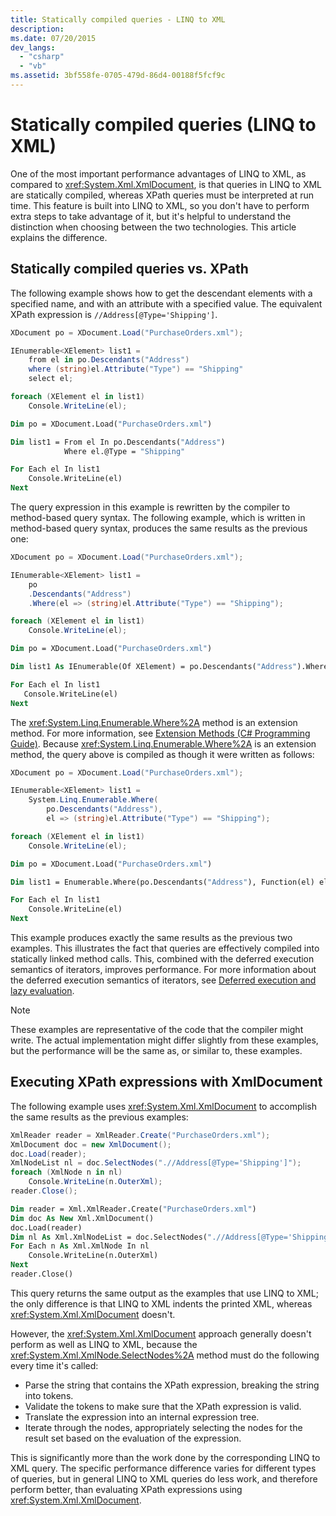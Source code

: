 ```yaml
---
title: Statically compiled queries - LINQ to XML
description:
ms.date: 07/20/2015
dev_langs:
  - "csharp"
  - "vb"
ms.assetid: 3bf558fe-0705-479d-86d4-00188f5fcf9c
---
```

# Statically compiled queries (LINQ to XML)

One of the most important performance advantages of LINQ to XML, as compared to <xref:System.Xml.XmlDocument>, is that queries in LINQ to XML are statically compiled, whereas XPath queries must be interpreted at run time. This feature is built into LINQ to XML, so you don't have to perform extra steps to take advantage of it, but it's helpful to understand the distinction when choosing between the two technologies. This article explains the difference.

## Statically compiled queries vs. XPath

The following example shows how to get the descendant elements with a specified name, and with an attribute with a specified value. The equivalent XPath expression is `//Address[@Type='Shipping']`.

```csharp
XDocument po = XDocument.Load("PurchaseOrders.xml");

IEnumerable<XElement> list1 =
    from el in po.Descendants("Address")
    where (string)el.Attribute("Type") == "Shipping"
    select el;

foreach (XElement el in list1)
    Console.WriteLine(el);
```

```vb
Dim po = XDocument.Load("PurchaseOrders.xml")

Dim list1 = From el In po.Descendants("Address")
            Where el.@Type = "Shipping"

For Each el In list1
    Console.WriteLine(el)
Next
```

The query expression in this example is rewritten by the compiler to method-based query syntax. The following example, which is written in method-based query syntax, produces the same results as the previous one:

```csharp
XDocument po = XDocument.Load("PurchaseOrders.xml");

IEnumerable<XElement> list1 =
    po
    .Descendants("Address")
    .Where(el => (string)el.Attribute("Type") == "Shipping");

foreach (XElement el in list1)
    Console.WriteLine(el);
```

 ```vb
Dim po = XDocument.Load("PurchaseOrders.xml")

Dim list1 As IEnumerable(Of XElement) = po.Descendants("Address").Where(Function(el) el.@Type = "Shipping")

For Each el In list1
    Console.WriteLine(el)
Next
```

The <xref:System.Linq.Enumerable.Where%2A> method is an extension method. For more information, see [Extension Methods (C# Programming Guide)](../../csharp/programming-guide/classes-and-structs/extension-methods.md). Because <xref:System.Linq.Enumerable.Where%2A> is an extension method, the query above is compiled as though it were written as follows:

```csharp
XDocument po = XDocument.Load("PurchaseOrders.xml");

IEnumerable<XElement> list1 =
    System.Linq.Enumerable.Where(
        po.Descendants("Address"),
        el => (string)el.Attribute("Type") == "Shipping");

foreach (XElement el in list1)
    Console.WriteLine(el);
```

```vb
Dim po = XDocument.Load("PurchaseOrders.xml")

Dim list1 = Enumerable.Where(po.Descendants("Address"), Function(el) el.@Type = "Shipping")

For Each el In list1
    Console.WriteLine(el)
Next
```

This example produces exactly the same results as the previous two examples. This illustrates the fact that queries are effectively compiled into statically linked method calls. This, combined with the deferred execution semantics of iterators, improves performance. For more information about the deferred execution semantics of iterators, see [Deferred execution and lazy evaluation](deferred-execution-lazy-evaluation.md).

> [!NOTE]
> These examples are representative of the code that the compiler might write. The actual implementation might differ slightly from these examples, but the performance will be the same as, or similar to, these examples.

## Executing XPath expressions with XmlDocument

The following example uses <xref:System.Xml.XmlDocument> to accomplish the same results as the previous examples:

```csharp
XmlReader reader = XmlReader.Create("PurchaseOrders.xml");
XmlDocument doc = new XmlDocument();
doc.Load(reader);
XmlNodeList nl = doc.SelectNodes(".//Address[@Type='Shipping']");
foreach (XmlNode n in nl)
    Console.WriteLine(n.OuterXml);
reader.Close();
```

```vb
Dim reader = Xml.XmlReader.Create("PurchaseOrders.xml")
Dim doc As New Xml.XmlDocument()
doc.Load(reader)
Dim nl As Xml.XmlNodeList = doc.SelectNodes(".//Address[@Type='Shipping']")
For Each n As Xml.XmlNode In nl
    Console.WriteLine(n.OuterXml)
Next
reader.Close()
```

This query returns the same output as the examples that use LINQ to XML; the only difference is that LINQ to XML indents the printed XML, whereas <xref:System.Xml.XmlDocument> doesn't.

However, the <xref:System.Xml.XmlDocument> approach generally doesn't perform as well as LINQ to XML, because the <xref:System.Xml.XmlNode.SelectNodes%2A> method must do the following every time it's called:

- Parse the string that contains the XPath expression, breaking the string into tokens.
- Validate the tokens to make sure that the XPath expression is valid.
- Translate the expression into an internal expression tree.
- Iterate through the nodes, appropriately selecting the nodes for the result set based on the evaluation of the expression.

This is significantly more than the work done by the corresponding LINQ to XML query. The specific performance difference varies for different types of queries, but in general LINQ to XML queries do less work, and therefore perform better, than evaluating XPath expressions using <xref:System.Xml.XmlDocument>.

